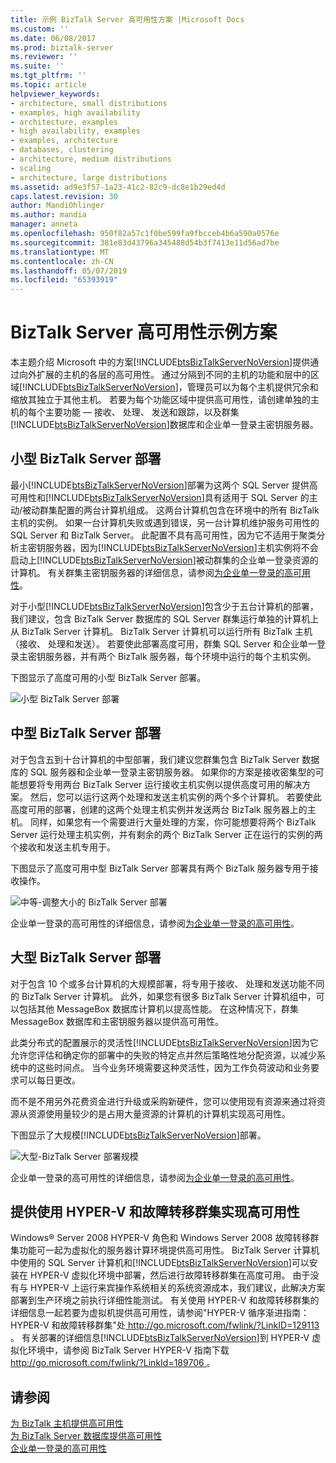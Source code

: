 ```yaml
---
title: 示例 BizTalk Server 高可用性方案 |Microsoft Docs
ms.custom: ''
ms.date: 06/08/2017
ms.prod: biztalk-server
ms.reviewer: ''
ms.suite: ''
ms.tgt_pltfrm: ''
ms.topic: article
helpviewer_keywords:
- architecture, small distributions
- examples, high availability
- architecture, examples
- high availability, examples
- examples, architecture
- databases, clustering
- architecture, medium distributions
- scaling
- architecture, large distributions
ms.assetid: ad9e3f57-1a23-41c2-82c9-dc8e1b29ed4d
caps.latest.revision: 30
author: MandiOhlinger
ms.author: mandia
manager: anneta
ms.openlocfilehash: 950f82a57c1f0be599fa9fbcceb4b6a590a0576e
ms.sourcegitcommit: 381e83d43796a345488d54b3f7413e11d56ad7be
ms.translationtype: MT
ms.contentlocale: zh-CN
ms.lasthandoff: 05/07/2019
ms.locfileid: "65393919"
---
```

# <a name="sample-biztalk-server-high-availability-scenarios"></a>BizTalk Server 高可用性示例方案
本主题介绍 Microsoft 中的方案[!INCLUDE[btsBizTalkServerNoVersion](../includes/btsbiztalkservernoversion-md.md)]提供通过向外扩展的主机的各层的高可用性。 通过分隔到不同的主机的功能和层中的区域[!INCLUDE[btsBizTalkServerNoVersion](../includes/btsbiztalkservernoversion-md.md)]，管理员可以为每个主机提供冗余和缩放其独立于其他主机。 若要为每个功能区域中提供高可用性，请创建单独的主机的每个主要功能 — 接收、 处理、 发送和跟踪，以及群集[!INCLUDE[btsBizTalkServerNoVersion](../includes/btsbiztalkservernoversion-md.md)]数据库和企业单一登录主密钥服务器。  
  
## <a name="small-biztalk-server-deployments"></a>小型 BizTalk Server 部署  
 最小[!INCLUDE[btsBizTalkServerNoVersion](../includes/btsbiztalkservernoversion-md.md)]部署为这两个 SQL Server 提供高可用性和[!INCLUDE[btsBizTalkServerNoVersion](../includes/btsbiztalkservernoversion-md.md)]具有适用于 SQL Server 的主动/被动群集配置的两台计算机组成。 这两台计算机包含在环境中的所有 BizTalk 主机的实例。 如果一台计算机失败或遇到错误，另一台计算机维护服务可用性的 SQL Server 和 BizTalk Server。 此配置不具有高可用性，因为它不适用于聚类分析主密钥服务器，因为[!INCLUDE[btsBizTalkServerNoVersion](../includes/btsbiztalkservernoversion-md.md)]主机实例将不会启动上[!INCLUDE[btsBizTalkServerNoVersion](../includes/btsbiztalkservernoversion-md.md)]被动群集的企业单一登录资源的计算机。 有关群集主密钥服务器的详细信息，请参阅[为企业单一登录的高可用性](../core/high-availability-for-enterprise-single-sign-on.md)。  
  
 对于小型[!INCLUDE[btsBizTalkServerNoVersion](../includes/btsbiztalkservernoversion-md.md)]包含少于五台计算机的部署，我们建议，包含 BizTalk Server 数据库的 SQL Server 群集运行单独的计算机上从 BizTalk Server 计算机。 BizTalk Server 计算机可以运行所有 BizTalk 主机 （接收、 处理和发送）。 若要使此部署高度可用，群集 SQL Server 和企业单一登录主密钥服务器，并有两个 BizTalk 服务器，每个环境中运行的每个主机实例。  
  
 下图显示了高度可用的小型 BizTalk Server 部署。  
  
 ![小型 BizTalk Server 部署](../core/media/tdi-highava-smalldepl.gif "TDI_HighAva_SmallDepl")  
  
## <a name="medium-sized-biztalk-server-deployments"></a>中型 BizTalk Server 部署  
 对于包含五到十台计算机的中型部署，我们建议您群集包含 BizTalk Server 数据库的 SQL 服务器和企业单一登录主密钥服务器。 如果你的方案是接收密集型的可能想要将专用两台 BizTalk Server 运行接收主机实例以提供高度可用的解决方案。 然后，您可以运行这两个处理和发送主机实例的两个多个计算机。 若要使此高度可用的部署，创建的这两个处理主机实例并发送两台 BizTalk 服务器上的主机。 同样，如果您有一个需要进行大量处理的方案，你可能想要将两个 BizTalk Server 运行处理主机实例，并有剩余的两个 BizTalk Server 正在运行的实例的两个接收和发送主机专用于。  
  
 下图显示了高度可用中型 BizTalk Server 部署具有两个 BizTalk 服务器专用于接收操作。  
  
 ![中等&#45;调整大小的 BizTalk Server 部署](../core/media/tdi-highava-meddepl.gif "TDI_HighAva_MedDepl")  
  
 企业单一登录的高可用性的详细信息，请参阅[为企业单一登录的高可用性](../core/high-availability-for-enterprise-single-sign-on.md)。  
  
## <a name="large-scale-biztalk-server-deployments"></a>大型 BizTalk Server 部署  
 对于包含 10 个或多台计算机的大规模部署，将专用于接收、 处理和发送功能不同的 BizTalk Server 计算机。 此外，如果您有很多 BizTalk Server 计算机组中，可以包括其他 MessageBox 数据库计算机以提高性能。 在这种情况下，群集 MessageBox 数据库和主密钥服务器以提供高可用性。  
  
 此类分布式的配置展示的灵活性[!INCLUDE[btsBizTalkServerNoVersion](../includes/btsbiztalkservernoversion-md.md)]因为它允许您评估和确定你的部署中的失败的特定点并然后策略性地分配资源，以减少系统中的这些时间点。 当今业务环境需要这种灵活性，因为工作负荷波动和业务要求可以每日更改。  
  
 而不是不用另外花费资金进行升级或采购新硬件，您可以使用现有资源来通过将资源从资源使用量较少的是占用大量资源的计算机的计算机实现高可用性。  
  
 下图显示了大规模[!INCLUDE[btsBizTalkServerNoVersion](../includes/btsbiztalkservernoversion-md.md)]部署。  
  
 ![大型&#45;BizTalk Server 部署规模](../core/media/tdi-highava-largedepl.gif "TDI_HighAva_LargeDepl")  
  
 企业单一登录的高可用性的详细信息，请参阅[为企业单一登录的高可用性](../core/high-availability-for-enterprise-single-sign-on.md)。  
  
## <a name="providing-high-availability-using-hyper-v-and-failover-clustering"></a>提供使用 HYPER-V 和故障转移群集实现高可用性  
 Windows® Server 2008 HYPER-V 角色和 Windows Server 2008 故障转移群集功能可一起为虚拟化的服务器计算环境提供高可用性。 BizTalk Server 计算机中使用的 SQL Server 计算机和[!INCLUDE[btsBizTalkServerNoVersion](../includes/btsbiztalkservernoversion-md.md)]可以安装在 HYPER-V 虚拟化环境中部署，然后进行故障转移群集在高度可用。 由于没有与 HYPER-V 上运行来宾操作系统相关的系统资源成本，我们建议，此解决方案部署到生产环境之前执行详细性能测试。 有关使用 HYPER-V 和故障转移群集的详细信息一起若要为虚拟机提供高可用性，请参阅"HYPER-V 循序渐进指南：HYPER-V 和故障转移群集"处[ http://go.microsoft.com/fwlink/?LinkID=129113 ](http://go.microsoft.com/fwlink/?LinkID=129113)。 有关部署的详细信息[!INCLUDE[btsBizTalkServerNoVersion](../includes/btsbiztalkservernoversion-md.md)]到 HYPER-V 虚拟化环境中，请参阅 BizTalk Server HYPER-V 指南下载[ http://go.microsoft.com/fwlink/?LinkId=189706 ](http://go.microsoft.com/fwlink/?LinkId=189706)。  
  
## <a name="see-also"></a>请参阅  
 [为 BizTalk 主机提供高可用性](../core/providing-high-availability-for-biztalk-hosts.md)   
 [为 BizTalk Server 数据库提供高可用性](../core/providing-high-availability-for-biztalk-server-databases.md)   
 [企业单一登录的高可用性](../core/high-availability-for-enterprise-single-sign-on.md)